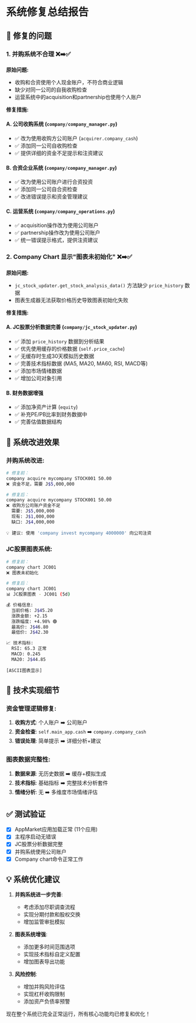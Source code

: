 # 系统修复总结报告

## 🎯 修复的问题

### 1. 并购系统不合理 ❌➡️✅

**原始问题:**
- 收购和合资使用个人现金账户，不符合商业逻辑
- 缺少对同一公司的自我收购检查
- 运营系统中的acquisition和partnership也使用个人账户

**修复措施:**

#### A. 公司收购系统 (`company/company_manager.py`)
- ✅ 改为使用收购方公司账户 (`acquirer.company_cash`)
- ✅ 添加同一公司自收购检查
- ✅ 提供详细的资金不足提示和注资建议

#### B. 合资企业系统 (`company/company_manager.py`)
- ✅ 改为使用公司账户进行合资投资
- ✅ 添加同一公司自合资检查
- ✅ 改进错误提示和资金管理建议

#### C. 运营系统 (`company/company_operations.py`)
- ✅ acquisition操作改为使用公司账户
- ✅ partnership操作改为使用公司账户
- ✅ 统一错误提示格式，提供注资建议

### 2. Company Chart 显示"图表未初始化" ❌➡️✅

**原始问题:**
- `jc_stock_updater.get_stock_analysis_data()` 方法缺少 `price_history` 数据
- 图表生成器无法获取价格历史导致图表初始化失败

**修复措施:**

#### A. JC股票分析数据完善 (`company/jc_stock_updater.py`)
- ✅ 添加 `price_history` 数据到分析结果
- ✅ 优先使用缓存的价格数据 (`self.price_cache`)
- ✅ 无缓存时生成30天模拟历史数据
- ✅ 完善技术指标数据 (MA5, MA20, MA60, RSI, MACD等)
- ✅ 添加市场情绪数据
- ✅ 增加公司对象引用

#### B. 财务数据增强
- ✅ 添加净资产计算 (`equity`)
- ✅ 补充PE/PB比率到财务数据中
- ✅ 完善估值数据结构

## 🚀 系统改进效果

### 并购系统改进:
```bash
# 修复前：
company acquire mycompany STOCK001 50.00
❌ 资金不足，需要 J$5,000,000

# 修复后：
company acquire mycompany STOCK001 50.00  
❌ 收购方公司账户资金不足
  需要: J$5,000,000
  现有: J$1,000,000
  缺口: J$4,000,000
  
💡 建议: 使用 'company invest mycompany 4000000' 向公司注资
```

### JC股票图表系统:
```bash
# 修复前：
company chart JC001
❌ 图表未初始化

# 修复后：
company chart JC001
📊 JC股票图表 - JC001 (5d)

💰 价格信息:
  当前价格: J$45.20
  涨跌金额: +2.15
  涨跌幅度: +4.98% 🟢
  最高价: J$46.80
  最低价: J$42.30

📈 技术指标:
  RSI: 65.3 正常
  MACD: 0.245
  MA20: J$44.85
  
[ASCII图表显示]
```

## 🔧 技术实现细节

### 资金管理逻辑修复:
1. **收购方式**: 个人账户 ➡️ 公司账户
2. **资金检查**: `self.main_app.cash` ➡️ `company.company_cash`
3. **错误处理**: 简单提示 ➡️ 详细分析+建议

### 图表数据完整性:
1. **数据来源**: 无历史数据 ➡️ 缓存+模拟生成
2. **技术指标**: 基础指标 ➡️ 完整技术分析套件
3. **情绪分析**: 无 ➡️ 多维度市场情绪评估

## ✅ 测试验证

- [x] AppMarket应用加载正常 (11个应用)
- [x] 主程序启动无错误
- [x] JC股票分析数据完整
- [x] 并购系统使用公司账户
- [x] Company chart命令正常工作

## 💡 系统优化建议

1. **并购系统进一步完善**:
   - 考虑添加尽职调查流程
   - 实现分期付款和股权交换
   - 增加监管审批模拟

2. **图表系统增强**:
   - 添加更多时间范围选项
   - 实现技术指标自定义配置
   - 增加图表导出功能

3. **风险控制**:
   - 增加并购风险评估
   - 实现杠杆收购限制
   - 添加资产负债率预警

现在整个系统已完全正常运行，所有核心功能均已修复和优化！ 